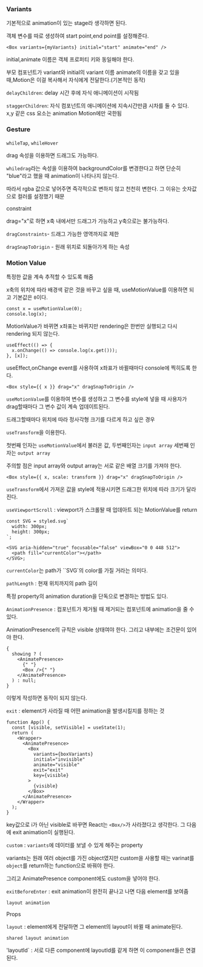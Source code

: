 ### Variants

기본적으로 animation이 있는 stage라 생각하면 된다.

객체 변수를 따로 생성하여 start point,end point를 설정해준다.

```tsx
<Box variants={myVariants} initial="start" animate="end" />
```

initial,animate 이름은 객체 프로퍼티 키와 동일해야 한다.

부모 컴포넌트가 variant와 initial의 variant 이름 animate의 이름을 갖고 있을 때,Motion은 이걸 복사해서 자식에게 전달한다.(기본적인 동작)

`delayChildren`: delay 시간 후에 자식 애니메이션이 시작됨

`staggerChildren`: 자식 컴포넌트의 애니메이션에 지속시간만큼 시차를 둘 수 있다.
x,y 같은 css 요소는 animation Motion에만 국한됨

### Gesture

`whileTap`, `whileHover`

drag 속성을 이용하면 드래그도 가능하다.

`whiledrag`라는 속성을 이용하여 backgroundColor를 변경한다고 하면 단순히 "blue"라고 했을 때 animation이 나타나지 않는다.

따라서 rgba 값으로 넣어주면 즉각적으로 변하지 않고 천천히 변한다. 그 이유는 숫자값으로 컬러를 설정했기 때문

constraint

drag="x"로 하면 x축 내에서만 드래그가 가능하고 y축으로는 불가능하다.

`dragConstraints`- 드래그 가능한 영역까지로 제한

`dragSnapToOrigin` - 원래 위치로 되돌아가게 하는 속성

### Motion Value

특정한 값을 계속 추적할 수 있도록 해줌

x축의 위치에 따라 배경색 같은 것을 바꾸고 싶을 때, useMotionValue를 이용하면 되고 기본값은 `0`이다.

```tsx
const x = useMotionValue(0);
console.log(x);
```

MotionValue가 바뀌면 x좌표는 바뀌지만 rendering은 한번만 실행되고 다시 rendering 되지 않는다.

```tsx
useEffect(() => {
  x.onChange(() => console.log(x.get()));
}, [x]);
```

useEffect,onChange event를 사용하여 x좌표가 바뀔때마다 console에 찍히도록 한다.

```tsx
<Box style={{ x }} drag="x" dragSnapToOrigin />
```

`useMotionValue`를 이용하여 변수를 생성하고 그 변수를 style에 넣을 때 사용자가 drag할때마다 그 변수 값이 계속 업데이트된다.

드래그할때마다 위치에 따라 정사각형 크기를 다르게 하고 싶은 경우

`useTransform`을 이용한다.

첫번째 인자는 `useMotionValue`에서 불러온 값, 두번째인자는 `input array` 세번째 인자는 `output array`

주의할 점은 input array와 output array는 서로 같은 배열 크기를 가져야 한다.

```tsx
<Box style={{ x, scale: transform }} drag="x" dragSnapToOrigin />
```

`useTransform`에서 가져온 값을 style에 적용시키면 드래그한 위치에 따라 크기가 달라진다.

`useViewportScroll` : viewport가 스크롤돨 때 업데아트 되는 MotionValue를 return

```tsx
const SVG = styled.svg`
  width: 300px;
  height: 300px;
`;

<SVG aria-hidden="true" focusable="false" viewBox="0 0 448 512">
  <path fill="currentColor"></path>
</SVG>;
```

`currentColor`는 path가 ``SVG`의 color를 가질 거라는 의미다.

`pathLength` : 현재 위치까지의 path 길이

특정 property의 animation duration을 단독으로 변경하는 방법도 있다.

`AnimationPresence` : 컴포넌트가 제거될 때 제거되는 컴포넌트에 animation을 줄 수 있다.

AnimationPresence의 규칙은 visible 상태여야 한다. 그리고 내부에는 조건문이 있어야 한다.

```tsx
{
  showing ? (
    <AnimatePresence>
      {" "}
      <Box />{" "}
    </AnimatePresence>
  ) : null;
}
```

이렇게 작성하면 동작이 되지 않는다.

`exit` : element가 사라질 때 어떤 animation을 발생시킬지를 정하는 것

```tsx
function App() {
  const [visible, setVisible] = useState(1);
  return (
    <Wrapper>
      <AnimatePresence>
        <Box
          variants={boxVariants}
          initial="invisible"
          animate="visible"
          exit="exit"
          key={visible}
        >
          {visible}
        </Box>
      </AnimatePresence>
    </Wrapper>
  );
}
```

key값으로 i가 아닌 visible로 바꾸면 React는 `<Box/>`가 사라졌다고 생각한다. 그 다음에 exit animation이 실행된다.

`custom` : `variants`에 데이터를 보낼 수 있게 해주는 property

variants는 원래 여러 object를 가진 object였지만 custom을 사용할 때는 varinat를 `object`를 return하는 function으로 바꿔야 한다.

그리고 AnimatePresence component에도 custom을 넣어야 한다.

`exitBeforeEnter` : exit animation이 완전히 끝나고 나면 다음 element를 보여줌

`layout animation`

Props

`layout` : element에게 전달하면 그 element의 layout이 바뀔 때 animate된다.

`shared layout animation`

'layoutId` : 서로 다른 component에 layoutId를 같게 하면 이 component들은 연결된다.
